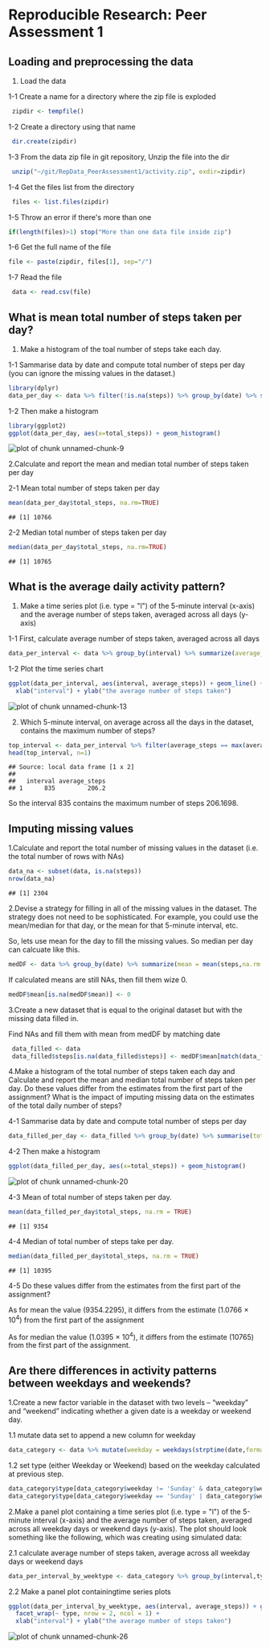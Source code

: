 # Reproducible Research: Peer Assessment 1


## Loading and preprocessing the data

1. Load the data

1-1  Create a name for a directory where the zip file is exploded


```r
 zipdir <- tempfile()
```

1-2 Create a directory using that name


```r
 dir.create(zipdir)
```

1-3 From the data zip file in git repository, Unzip the file into the dir


```r
 unzip("~/git/RepData_PeerAssessment1/activity.zip", exdir=zipdir)
```

1-4 Get the files list from the directory


```r
 files <- list.files(zipdir)
```

1-5 Throw an error if there's more than one


```r
if(length(files)>1) stop("More than one data file inside zip")
```

1-6 Get the full name of the file


```r
file <- paste(zipdir, files[1], sep="/")
```

1-7 Read the file


```r
 data <- read.csv(file)
```

## What is mean total number of steps taken per day?

1. Make a histogram of the toal number of steps take each day.  

1-1 Sammarise data by date and compute total number of steps per day (you can ignore the missing values in the dataset.)


```r
library(dplyr)
data_per_day <- data %>% filter(!is.na(steps)) %>% group_by(date) %>% summarise(total_steps = sum(steps, na.rm = TRUE))
```

1-2 Then make a histogram 


```r
library(ggplot2)
ggplot(data_per_day, aes(x=total_steps)) + geom_histogram()
```

![plot of chunk unnamed-chunk-9](./PA1_template_files/figure-html/unnamed-chunk-9.png) 

2.Calculate and report the mean and median total number of steps taken per day

2-1 Mean total number of steps taken per day

```r
mean(data_per_day$total_steps, na.rm=TRUE)
```

```
## [1] 10766
```

2-2 Median total number of steps taken per day

```r
median(data_per_day$total_steps, na.rm=TRUE)
```

```
## [1] 10765
```
## What is the average daily activity pattern?

1. Make a time series plot (i.e. type = "l") of the 5-minute interval (x-axis) and the average number of steps taken, averaged across all days (y-axis)

1-1 First, calculate average number of steps taken, averaged across all days


```r
data_per_interval <- data %>% group_by(interval) %>% summarize(average_steps = mean(steps, na.rm=TRUE))
```

1-2 Plot the time series chart


```r
ggplot(data_per_interval, aes(interval, average_steps)) + geom_line() + 
  xlab("interval") + ylab("the average number of steps taken")
```

![plot of chunk unnamed-chunk-13](./PA1_template_files/figure-html/unnamed-chunk-13.png) 

2. Which 5-minute interval, on average across all the days in the dataset, contains the maximum number of steps?


```r
top_interval <- data_per_interval %>% filter(average_steps == max(average_steps))
head(top_interval, n=1)
```

```
## Source: local data frame [1 x 2]
## 
##   interval average_steps
## 1      835         206.2
```

So the interval 835 contains the maximum number of steps 206.1698. 

## Imputing missing values

1.Calculate and report the total number of missing values in the dataset (i.e. the total number of rows with NAs)


```r
data_na <- subset(data, is.na(steps))
nrow(data_na)
```

```
## [1] 2304
```

2.Devise a strategy for filling in all of the missing values in the dataset. The strategy does not need to be sophisticated. For example, you could use the mean/median for that day, or the mean for that 5-minute interval, etc.

So, lets use mean for the day to fill the missing values. So median per day can calcuate like this.


```r
medDF <- data %>% group_by(date) %>% summarize(mean = mean(steps,na.rm = TRUE))
```

If calculated means are still NAs, then fill them wize 0.


```r
medDF$mean[is.na(medDF$mean)] <- 0
```

3.Create a new dataset that is equal to the original dataset but with the missing data filled in.

Find NAs and fill them with mean from medDF by matching date


```r
 data_filled <- data
 data_filled$steps[is.na(data_filled$steps)] <- medDF$mean[match(data_filled$date,medDF$date)][is.na(data_filled$steps)]
```

4.Make a histogram of the total number of steps taken each day and Calculate and report the mean and median total number of steps taken per day. Do these values differ from the estimates from the first part of the assignment? What is the impact of imputing missing data on the estimates of the total daily number of steps?

4-1 Sammarise data by date and compute total number of steps per day


```r
data_filled_per_day <- data_filled %>% group_by(date) %>% summarise(total_steps = sum(steps, na.rm = TRUE))
```

4-2 Then make a histogram 


```r
ggplot(data_filled_per_day, aes(x=total_steps)) + geom_histogram()
```

![plot of chunk unnamed-chunk-20](./PA1_template_files/figure-html/unnamed-chunk-20.png) 


4-3 Mean of total number of steps taken per day.

```r
mean(data_filled_per_day$total_steps, na.rm = TRUE)
```

```
## [1] 9354
```

4-4 Median of total number of steps take per day.

```r
median(data_filled_per_day$total_steps, na.rm = TRUE)
```

```
## [1] 10395
```

4-5 Do these values differ from the estimates from the first part of the assignment? 

As for mean the value (9354.2295), it differs from the estimate (1.0766 &times; 10<sup>4</sup>) from the first part of the assignment

As for median the value (1.0395 &times; 10<sup>4</sup>), it differs from the estimate (10765) from the first part of the assignment.

## Are there differences in activity patterns between weekdays and weekends?

1.Create a new factor variable in the dataset with two levels – “weekday” and “weekend” indicating whether a given date is a weekday or weekend day.

1.1 mutate data set to append a new column for weekday


```r
data_category <- data %>% mutate(weekday = weekdays(strptime(date,format="%Y-%m-%d")))
```

1.2 set type (either Weekday or Weekend) based on the weekday calculated at previous step.


```r
data_category$type[data_category$weekday != 'Sunday' & data_category$weekday != 'Saturday'] <- 'Weekday'
data_category$type[data_category$weekday == 'Sunday' | data_category$weekday == 'Saturday'] <- 'Weekend'
```

2.Make a panel plot containing a time series plot (i.e. type = "l") of the 5-minute interval (x-axis) and the average number of steps taken, averaged across all weekday days or weekend days (y-axis). The plot should look something like the following, which was creating using simulated data:

2.1 calculate average number of steps taken, average across all weekday days or weekend days


```r
data_per_interval_by_weektype <- data_category %>% group_by(interval,type) %>% summarize(average_steps = mean(steps, na.rm=TRUE))
```

2.2 Make a panel plot containingtime series plots


```r
ggplot(data_per_interval_by_weektype, aes(interval, average_steps)) + geom_line() + 
  facet_wrap(~ type, nrow = 2, ncol = 1) +
  xlab("interval") + ylab("the average number of steps taken")
```

![plot of chunk unnamed-chunk-26](./PA1_template_files/figure-html/unnamed-chunk-26.png) 


